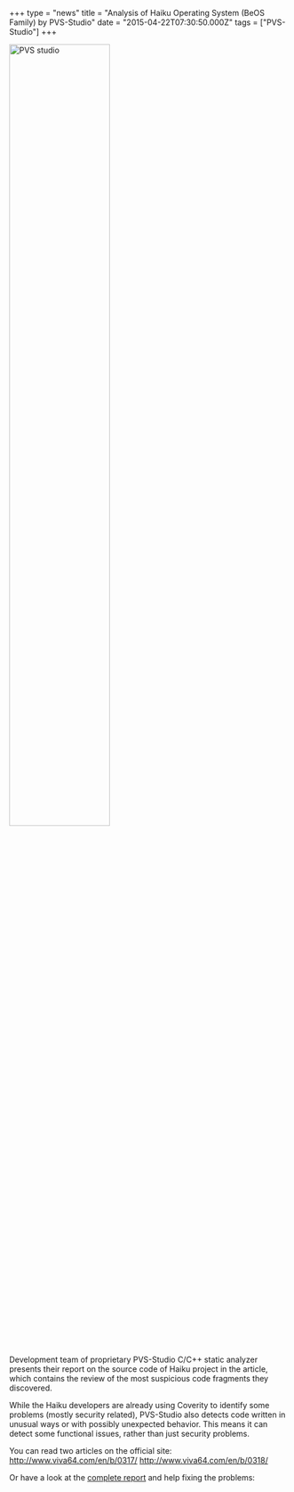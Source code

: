 +++
type = "news"
title = "Analysis of Haiku Operating System (BeOS Family) by PVS-Studio"
date = "2015-04-22T07:30:50.000Z"
tags = ["PVS-Studio"]
+++

<span class="inline right"><a href="http://www.viva64.com/en/b/0317//"><img src="http://www.haiku-os.org/files/PVS-Studio.png" alt="PVS studio" title="PVS-Studio" width="60%"/></a></span>

Development team of proprietary PVS-Studio C/C++ static analyzer presents their report on the source code of Haiku project in the article, which contains the review of the most suspicious code fragments they discovered.

While the Haiku developers are already using Coverity to identify some problems (mostly security related), PVS-Studio also detects code written in unusual ways or with possibly unexpected behavior. This means it can detect some functional issues, rather than just security problems.

You can read two articles on the official site:
http://www.viva64.com/en/b/0317/
http://www.viva64.com/en/b/0318/

Or have a look at the <a href="https://pulkomandy.github.io">complete report</a> and help fixing the problems:
